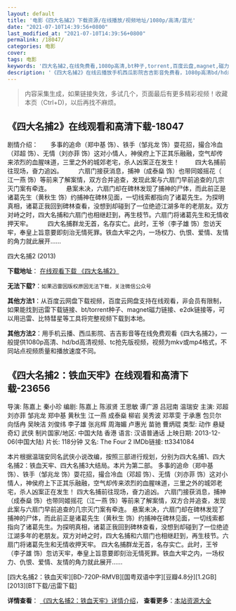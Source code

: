 ```yaml
---
layout: default
title: '电影《四大名捕2》下载资源/在线播放/视频地址/1080p/高清/蓝光'
date: "2021-07-10T14:39:56+0800"
last_modified_at: "2021-07-10T14:39:56+0800"
permalink: /18047/
categories: 电影
cover:
tags: 电影
keywords: '四大名捕2,在线免费看,1080p高清,bt种子,torrent,百度云盘,magnet,磁力链,迅雷下载资源'
description: '《四大名捕2》在线云播放手机西瓜影院吉吉影音免费看，1080p高清bd/hd未删减完整版和tc抢先枪版，mkv/mp4格式，附带bt/torrent种子、magnet/磁力链、百度云盘、网盘资源迅雷下载链接'
---
```


>内容采集生成，如果链接失效，多试几个，页面最后有更多精彩视频！收藏本页（Ctrl+D)，以后再找不麻烦。


## 《四大名捕2》在线观看和高清下载-18047

剧情介绍：　　多事的追命（郑中基 饰）、铁手（邹兆龙 饰）耍花招，撮合冷血（邓超 饰）、无情（刘亦菲 饰）这对小情人，神侯府上下正其乐融融，空气却传来浓烈的血腥味道，三里之外的城郊老宅，杀人凶案正在发生！  　　四大名捕前往现场，奋力追凶。  　　六扇门接获消息，捕神（成泰燊 饰）也带同姬摇花（ 江一燕 饰）等前来了解案情，双方合并追查，发现此案与六扇门早前追查的几宗灭门案有牵连。  　　悬案未决，六扇门却在碑林发现了捕神的尸体，而此前正是诸葛先生（黄秋生 饰）约捕神在碑林见面，一切线索都指向了诸葛先生。为探明真相，诸葛正我回到碑林查看，没想到却碰到了一位绝迹江湖多年的老朋友。双方对峙之时，四大名捕和六扇门也相继赶到，再生枝节。六扇门将诸葛先生和无情收押天牢。  　　四大名捕群龙无首，名存实亡。此时，王爷（李子雄 饰）忽访天牢，奉皇上旨意要即刻治无情死罪。铁血大牢之内，一场权力、仇恨、爱情、友情的角力就此展开……


四大名捕2 (2013)

**下载地址**： [在线观看下载 《四大名捕2》](https://www.btbtdy.me/btdy/dy3225.html) 


**无法下载?**：`如果迅雷因版权原因无法下载，关注微信公众号 `

**其他方法1**：从百度云网盘下载视频，百度云网盘支持在线观看，非会员有限制，如果能找到迅雷下载链接、bt/torrent种子、magnet磁力链接、e2dk链接等，可以用迅雷、比特彗星等工具将完整视频下载到本地。

**其他方法2**：用手机云播、西瓜影院、吉吉影音等在线免费观看《四大名捕2》，一般提供1080p高清、hd/bd高清视频、tc抢先版视频，视频为mkv或mp4格式，不同站点视频质量和播放速度不同。


## 《四大名捕2：铁血天牢》在线观看和高清下载-23656

导演: 陈嘉上 秦小珍 编剧: 陈嘉上 陈淑贤 王思敏 谭广源 吕冠南 温瑞安 主演: 邓超 刘亦菲 邹兆龙 郑中基 黄秋生 江一燕 成泰燊 柳岩 吴秀波 邓萃雯 于承惠 包贝尔 向恬冉 吴映洁 刘俊纬 李子雄 张兆辉 周海媚 卢惠光 苗驰 曹炳琨 类型: 动作 悬疑 奇幻 武侠 制片国家/地区: 中国大陆 香港 语言: 汉语普通话 上映日期: 2013-12-06(中国大陆) 片长: 118分钟 又名: The Four 2 IMDb链接: tt3341084

本片根据温瑞安同名武侠小说改编，按照三部进行规划，分别为四大名捕1、四大名捕2：铁血天牢、四大名捕3大结局。本片为第二部。 多事的追命（郑中基 饰）、铁手（邹兆龙 饰）耍花招，撮合冷血（邓超 饰）、无情（刘亦菲 饰）这对小情人，神侯府上下正其乐融融，空气却传来浓烈的血腥味道，三里之外的城郊老宅，杀人凶案正在发生！ 四大名捕前往现场，奋力追凶。 六扇门接获消息，捕神（成泰燊 饰）也带同姬摇花（江一燕 饰）等前来了解案情，双方合并追查，发现此案与六扇门早前追查的几宗灭门案有牵连。 悬案未决，六扇门却在碑林发现了捕神的尸体，而此前正是诸葛先生（黄秋生 饰）约捕神在碑林见面，一切线索都指向了诸葛先生。为探明真相，诸葛正我回到碑林查看，没想到却碰到了一位绝迹江湖多年的老朋友。双方对峙之时，四大名捕和六扇门也相继赶到，再生枝节。六扇门将诸葛先生和无情收押天牢。 四大名捕群龙无首，名存实亡。此时，王爷（李子雄 饰）忽访天牢，奉皇上旨意要即刻治无情死罪。铁血大牢之内，一场权力、仇恨、爱情、友情的角力就此展开……


[四大名捕2：铁血天牢][BD-720P-RMVB][国粤双语中字][豆瓣4.8分][1.2GB][2013][BT下载/迅雷下载]

**详情查看**： [《四大名捕2：铁血天牢》详情介绍](/movie/23656/)， **查看更多**：[本站资源大全](/movie/t/all/)

